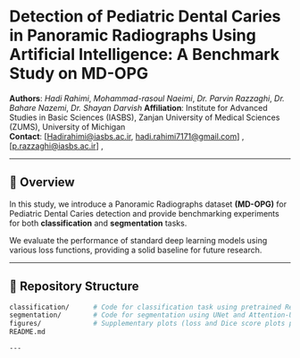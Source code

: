 # Detection of Pediatric Dental Caries in Panoramic Radiographs Using Artificial Intelligence: A Benchmark Study on MD-OPG

**Authors**: *Hadi Rahimi*, *Mohammad-rasoul Naeimi*, *Dr. Parvin Razzaghi*, *Dr. Bahare Nazemi*, *Dr. Shayan Darvish*
**Affiliation**: Institute for Advanced Studies in Basic Sciences (IASBS), Zanjan University of Medical Sciences (ZUMS), University of Michigan  
**Contact**: [Hadirahimi@iasbs.ac.ir, hadi.rahimi7171@gmail.com] ,[p.razzaghi@iasbs.ac.ir] , 


---

## 📌 Overview

In this study, we introduce a Panoramic Radiographs dataset **(MD-OPG)** for Pediatric Dental Caries detection and provide benchmarking experiments for both **classification** and **segmentation** tasks.

We evaluate the performance of standard deep learning models using various loss functions, providing a solid baseline for future research.

---

## 📁 Repository Structure

```bash
classification/      # Code for classification task using pretrained ResNet-18 (Keras) + patch extraction code for training this model
segmentation/        # Code for segmentation using UNet and Attention-UNet (Torch) + extracting smile zone images code for these models
figures/             # Supplementary plots (loss and Dice score plots per 3 loss experiments for both segmentation models)
README.md

---
